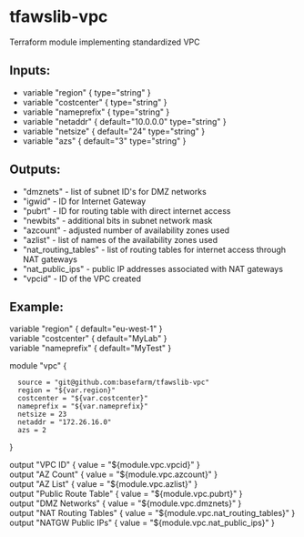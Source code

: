 # tfawslib-vpc
Terraform module implementing standardized VPC

## Inputs:  
+ variable "region" { type="string" }  
+ variable "costcenter" { type="string" }  
+ variable "nameprefix" { type="string" }  
+ variable "netaddr" { default="10.0.0.0" type="string" }  
+ variable "netsize" { default="24" type="string" }  
+ variable "azs" { default="3" type="string" }  

## Outputs:  
+ "dmznets" - list of subnet ID's for DMZ networks  
+ "igwid" - ID for Internet Gateway  
+ "pubrt" - ID for routing table with direct internet access  
+ "newbits" - additional bits in subnet network mask  
+ "azcount" - adjusted number of availability zones used  
+ "azlist" - list of names of the availability zones used  
+ "nat_routing_tables" - list of routing tables for internet access through NAT gateways  
+ "nat_public_ips" - public IP addresses associated with NAT gateways  
+ "vpcid" - ID of the VPC created  

## Example:
variable "region" { default="eu-west-1" }  
variable "costcenter" { default="MyLab" }  
variable "nameprefix" { default="MyTest" }  
  
module "vpc" {  
```hcl
  source = "git@github.com:basefarm/tfawslib-vpc"  
  region = "${var.region}"  
  costcenter = "${var.costcenter}"  
  nameprefix = "${var.nameprefix}"  
  netsize = 23  
  netaddr = "172.26.16.0"  
  azs = 2  
```
}  
  
output "VPC ID" { value = "${module.vpc.vpcid}" }  
output "AZ Count" { value = "${module.vpc.azcount}" }  
output "AZ List" { value = "${module.vpc.azlist}" }  
output "Public Route Table" { value = "${module.vpc.pubrt}" }  
output "DMZ Networks" { value = "${module.vpc.dmznets}" }  
output "NAT Routing Tables" { value = "${module.vpc.nat_routing_tables}" }  
output "NATGW Public IPs" { value = "${module.vpc.nat_public_ips}" }  
  
